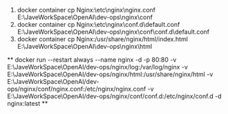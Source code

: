 1. docker container cp Nginx:\etc\nginx\nginx.conf E:\JaveWorkSpace\OpenAI\dev-ops\nginx\conf
2. docker container cp Nginx:\etc\nginx\conf.d\default.conf E:\JaveWorkSpace\OpenAI\dev-ops\nginx\conf\conf.d\default.conf
3. docker container cp Nginx:/usr/share/nginx/html/index.html E:\JaveWorkSpace\OpenAI\dev-ops\nginx\html

** docker run --restart always --name nginx -d -p 80:80 -v E:\JaveWorkSpace\OpenAI/dev-ops/nginx/log:/var/log/nginx -v E:\JaveWorkSpace\OpenAI/dev-ops/nginx/html:/usr/share/nginx/html -v E:\JaveWorkSpace\OpenAI/dev-ops/nginx/conf/nginx.conf:/etc/nginx/nginx.conf -v E:\JaveWorkSpace\OpenAI/dev-ops/nginx/conf/conf.d:/etc/nginx/conf.d -d nginx:latest **
